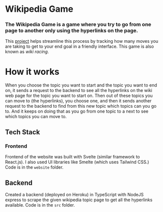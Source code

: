 # Wikipedia Game

### The Wikipedia Game is a game where you try to go from one page to another only using the hyperlinks on the page. 

This [project](https://anish-lakkapragada.github.io/WikipediaGame/) helps streamline this process by tracking how many moves you are taking to get to your end goal in a friendly interface. This game is also known as *wiki racing*. 

# How it works

When you choose the topic you want to start and the topic you want to end on, it sends a request to the backend to see all the hyperlinks on the wiki web page for the topic you want to start on. Then out of these topics you can move to (the hyperlinks), you choose one, and then it sends another request to the backend to find from this new topic which topics can you go to. And it keeps on doing that as you go from one topic to a next to see which topics you can move to. 

## Tech Stack

### Frontend
Frontend of the website was built with Svelte (similar framework to React.js). I also used UI libraries like Smelte (which uses Tailwind CSS.) Code is in the `website` folder. 

## Backend
Created a backend (deployed on Heroku) in TypeScript with NodeJS express to scrape the given wikipedia topic page to get all the hyperlinks available. Code is in the `src` folder. 

